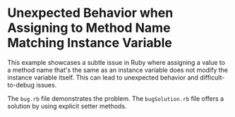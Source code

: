 # Unexpected Behavior when Assigning to Method Name Matching Instance Variable

This example showcases a subtle issue in Ruby where assigning a value to a method name that's the same as an instance variable does not modify the instance variable itself.  This can lead to unexpected behavior and difficult-to-debug issues.

The `bug.rb` file demonstrates the problem. The `bugSolution.rb` file offers a solution by using explicit setter methods.